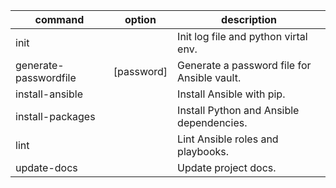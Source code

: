 command|option|description
-|-|-
init| |Init log file and python virtal env.
generate-passwordfile|[password]|Generate a password file for Ansible vault.
install-ansible| |Install Ansible with pip.
install-packages| |Install Python and Ansible dependencies.
lint| |Lint Ansible roles and playbooks.
update-docs| |Update project docs.
